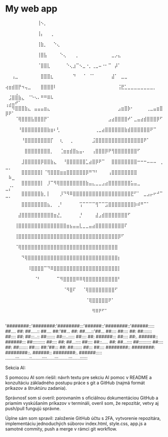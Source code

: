 # My web app

⠀⠀⠀⠀⠀⠀⠀⠀⠀⠀⢸⠢⡀⠀⠀⠀⠀⠀⠀⠀⠀⠀⠀⠀⠀⠀⠀⠀⠀⠀⠀⠀⠀⠀⠀⠀⠀⠀⠀⠀⠀⠀⠀⠀⠀⠀⠀⠀⠀⠀⠀⠀⠀⠀
⠀⠀⠀⠀⠀⠀⠀⠀⠀⠀⢸⡄⠀⠀⢀⠀⠀⠀⠀⠀⠀⠀⠀⠀⠀⠀⠀⠀⠀⠀⠀⠀⠀⠀⠀⠀⠀⠀⠀⠀⠀⠀⠀⠀⠀⠀⠀⠀⠀⠀⠀⠀⠀⠀
⠀⠀⠀⠀⠀⠀⠀⠀⠀⠀⢸⣷⡀⠀⠀⠑⢄⠀⠀⠀⠀⠀⠀⠀⠀⠀⠀⠀⠀⠀⠀⠀⠀⠀⠀⠀⠀⠀⠀⠀⠀⠀⠀⠀⠀⠀⠀⠀⠀⠀⠀⠀⠀⠀
⠀⠀⠀⠀⠀⠀⠀⠀⠀⠀⢸⣿⣧⠀⠀⠀⠀⠑⢄⠀⠀⠀⡀⠀⠀⠀⠀⠀⠀⠀⠀⠀⠀⣀⡠⣄⠀⠀⠀⠀⠀⠀⠀⠀⠀⠀⠀⠀⠀⠀⠀⠀⠀⠀
⠀⠀⠀⠀⠀⠀⠀⠀⠀⠀⠈⣿⣿⣇⠀⠀⠀⠀⠀⠑⢄⣰⠉⠢⣀⠐⡀⢀⣀⠤⠐⠂⠉⠀⡼⠁⠀⠀⠀⠀⠀⠀⠀⠀⠀⠀⠀⠀⠀⠀⠀⠀⠀⠀
⠀⠀⢠⣀⠀⠀⠀⠀⠀⠀⠀⣿⣿⣿⣆⠀⠀⠀⠀⠀⠀⠙⠀⠀⠈⠀⠈⠁⠀⠀⠀⠀⠀⣼⠁⠀⣀⣀⠀⠀⠀⠀⠀⠀⠀⠀⠀⠀⠀⠀⠀⠀⠀⠀
⢴⣶⣾⣿⡟⠲⢤⣀⠀⠀⠀⣿⣿⣿⣿⠇⠀⠀⠀⠀⠀⠀⠀⠀⠀⠀⠀⠀⠀⠀⠀⠀⠀⠀⠀⢨⣟⣁⣀⣀⣀⣀⣀⣀⣀⣀⡀⠀⠀⠀⠀⠀⢀⠀
⠀⣨⣿⣿⣷⣄⠀⠈⠑⠢⠄⠛⠛⠿⠧⠀⠀⠀⠀⠀⠀⠀⠀⠀⠀⠀⠀⠀⠀⠀⠀⠀⠀⠀⠀⠀⠀⠀⠀⠀⠀⠀⠀⠀⠀⠀⠀⠀⠀⢀⣠⣤⠞⠁
⠈⠉⠻⣿⣿⣿⣷⣄⠀⣤⣤⣤⣶⣄⠀⠀⠀⠀⠀⠀⠀⠀⠀⠀⠀⠀⠀⠀⠀⠀⠀⠀⠀⠀⠀⣠⣶⣿⡷⠂⠀⠀⠀⠀⢀⣀⣤⣶⣿⡿⠟⠁⠀⠀
⠀⠀⠀⠈⢿⣿⣿⣿⣧⣿⣿⣿⡟⠁⠀⠀⠀⠀⠀⠀⠀⠀⠀⠀⠀⠀⠀⠀⠀⠀⠀⠀⣠⣴⣿⣿⣿⣿⠞⠁⣀⣤⣴⣾⣿⣿⣿⡿⠋⠀⠀⠀⠀⠀
⠀⠀⠀⠀⠘⣿⣿⣿⣿⣿⣿⣿⣿⣷⣶⠆⢃⠀⠀⠀⠀⠀⠀⠀⠀⠀⠀⠀⢀⣀⣴⣿⣿⣿⣿⣿⣿⣷⣾⣿⣿⣿⣿⣿⣿⠟⠉⠀⠀⠀⠀⠀⠀⠀
⠀⠀⠀⠀⠀⠘⣿⣿⣿⣿⣿⣿⣿⣿⡏⠀⠀⢆⠀⠀⢀⠀⠀⠀⠀⠀⠀⣨⣿⣿⣿⣿⣿⣿⣿⣿⣿⣿⣿⣿⣿⣿⣿⠟⠁⠀⠀⠀⠀⠀⠀⠀⠀⠀
⠀⠀⠀⠀⠀⠀⣿⣿⣿⣿⣿⣿⣿⣿⡀⠀⠀⢈⣶⣶⣾⣿⣦⣤⠄⠀⠀⢠⣿⣿⣿⡿⠟⢻⣿⣿⣿⣿⣿⣿⣿⠋⠀⠀⠀⠀⠀⠀⠀⠀⠀⠀⠀⠀
⠀⠀⠀⠀⠀⣸⣿⣿⣿⣿⣿⡿⣿⣿⣷⣄⠀⠀⠘⣿⣿⣿⣿⣿⣿⣁⣴⣿⡿⠟⠉⠀⠀⣿⣿⣿⣿⣿⣿⣿⣿⠒⠒⠒⠤⠤⠤⠀⢀⣀⡀⠀⠀⠀
⠀⠀⠀⠀⠀⣿⣿⣿⣿⣿⣿⡇⠈⢻⣿⣿⣿⣶⣶⣿⣿⣿⣿⣿⣿⡿⠛⠙⠃⠀⠀⠀⢠⣿⣿⣿⣿⣿⣿⣿⣿⠀⠀⠀⠀⠀⠀⠀⠀⠀⠷⣀⠀⠀
⠀⠀⠀⠀⠀⣿⣿⣿⣿⣿⣿⡇⠀⡸⠉⠻⢿⣿⣿⣿⣿⣿⣿⣿⣿⣷⣤⣄⣀⣀⣠⣴⣿⣿⣿⣿⣿⣿⣿⣥⣤⣀⠀⠀⠀⠀⠀⠀⠀⣀⡌⠁⠀⠀
⠀⠀⠀⠀⠀⣿⣿⣿⣿⣿⣿⣷⡀⡇⠀⠀⠀⡸⠙⠻⠿⣿⣿⣿⣿⣿⣿⣿⣿⣿⣿⣿⣿⣿⣿⣿⣿⣿⣿⣟⠋⠁⠀⣀⣠⡤⠖⠚⠉⠉⠁⠀⠀⠀
⠀⠀⠀⠀⠀⣿⣿⣿⣿⣿⣿⣿⣿⣦⡀⠀⢀⠃⠀⠀⠀⠀⠀⢩⠉⠉⠉⠉⢻⠉⠉⣩⣿⣿⣿⣿⣿⣿⣿⣿⡷⠾⠛⠉⠁⠀⠀⠀⠀⠀⠀⠀⠀⠀
⠀⠀⠀⠀⣼⣿⣿⣿⣿⣿⣿⣿⣿⣿⣿⣶⣜⡀⠀⠀⠀⠀⠀⡘⠀⠀⠀⠀⣼⣠⣾⣿⣿⣿⣿⣿⣿⣿⠋⠀⠀⠀⠀⠀⠀⠀⠀⠀⠀⠀⠀⠀⠀⠀
⠀⠀⠀⢸⣿⣿⣿⣿⣿⣿⣿⣿⣿⣿⣿⣿⣿⣿⣿⣶⣦⣤⣤⣇⣀⣀⣤⣴⣿⣿⣿⣿⣿⣿⣿⣿⣿⠏⠀⠀⠀⠀⠀⠀⠀⠀⠀⠀⠀⠀⠀⠀⠀⠀
⠀⠀⠀⢸⣿⣿⣿⣿⣿⣿⣿⣿⣿⣿⣿⣿⣿⣿⣿⣿⣿⣿⣿⣿⣿⣿⣿⣿⣿⣿⣿⣿⣿⣿⣿⡿⠋⠀⠀⠀⠀⠀⠀⠀⠀⠀⠀⠀⠀⠀⠀⠀⠀⠀
⠀⠀⠀⠈⢿⣿⣿⣿⣿⣿⣿⣿⣿⣿⣿⣿⣿⣿⣿⣿⣿⣿⣿⣿⣿⣿⣿⣿⣿⣿⣿⣿⣿⣿⣿⠀⠀⠀⠀⠀⠀⠀⠀⠀⠀⠀⠀⠀⠀⠀⠀⠀⠀⠀
⠀⠀⠀⠀⠀⠙⢿⣿⣿⣿⣿⣿⣿⣿⣿⣿⣿⣿⣿⣿⣿⣿⣿⣿⣿⣿⣿⣿⣿⣿⣿⣿⣿⣿⣿⡆⠀⠀⠀⠀⠀⠀⠀⠀⠀⠀⠀⠀⠀⠀⠀⠀⠀⠀
⠀⠀⠀⠀⠀⠀⠀⠸⣿⣿⣿⣿⠉⠙⠿⣿⣿⣿⣿⣿⣿⣿⣿⣿⣿⣿⣿⣿⣿⣿⣿⣿⣿⣿⣿⡇⠀⠀⠀⠀⠀⠀⠀⠀⠀⠀⠀⠀⠀⠀⠀⠀⠀⠀
⠀⠀⠀⠀⠀⠀⠀⠀⠀⠈⠃⠀⠀⠀⠀⠀⠉⠻⣿⣿⣿⣿⠿⠿⢿⣿⣿⣿⣿⣿⣿⣿⣿⣿⣿⠃⠀⠀⠀⠀⠀⠀⠀⠀⠀⠀⠀⠀⠀⠀⠀⠀⠀⠀
⠀⠀⠀⠀⠀⠀⠀⠀⠀⠀⠀⠀⠀⠀⠀⠀⠀⠀⠈⠻⣿⠏⠀⠀⠈⢿⣿⣿⣿⣿⣿⣿⣿⣿⠋⠀⠀⠀⠀⠀⠀⠀⠀⠀⠀⠀⠀⠀⠀⠀⠀⠀⠀⠀
⠀⠀⠀⠀⠀⠀⠀⠀⠀⠀⠀⠀⠀⠀⠀⠀⠀⠀⠀⠀⠀⠀⠀⠀⠀⠈⢿⣿⣿⣿⣿⣿⠟⠁⠀⠀⠀⠀⠀⠀⠀⠀⠀⠀⠀⠀⠀⠀⠀⠀⠀⠀⠀⠀
⠀⠀⠀⠀⠀⠀⠀⠀⠀⠀⠀⠀⠀⠀⠀⠀⠀⠀⠀⠀⠀⠀⠀⠀⠀⠀⠀⠻⠿⠟⠋⠁⠀⠀⠀⠀⠀⠀⠀⠀⠀⠀⠀⠀⠀⠀⠀⠀⠀⠀⠀⠀⠀⠀


'########::'########:'########:::'######::'########::'######:::::
 ##.... ##: ##.....:: ##.... ##:'##... ##: ##.....::'##... ##::::
 ##:::: ##: ##::::::: ##:::: ##: ##:::..:: ##::::::: ##:::..:::::
 ##:::: ##: ######::: ##:::: ##:. ######:: ######::: ##::::::::::
 ##:::: ##: ##...:::: ##:::: ##::..... ##: ##...:::: ##::::::::::
 ##:::: ##: ##::::::: ##:::: ##:'##::: ##: ##::::::: ##::: ##::::
 ########:: ########: ########::. ######:: ########:. ######:::::
........:::........::........::::......:::........:::......::::::                                                  
                                                                                                                                       
Sekcia AI:

S pomocou AI som riešil: návrh textu pre sekciu AI pomoc v README a konzultáciu základného postupu práce s git a GitHub (najmä formát príkazov a štruktúru zadania).

Správnosť som si overil: porovnaním s oficiálnou dokumentáciou GitHub a priamim vyskúšaním príkazov v termináli, overil som, že repozitár, vetvy aj push/pull fungujú správne.

Úplne sám som spravil: založenie GitHub účtu s 2FA, vytvorenie repozitára, implementáciu jednoduchých súborov index.html, style.css, app.js a samotné commity, push a merge v rámci git workflow.
                                                                                      
